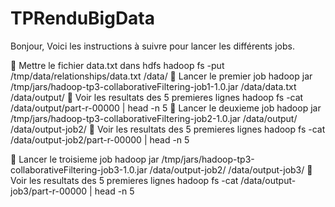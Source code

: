 # TPRenduBigData

Bonjour, 
Voici les instructions à suivre pour lancer les différents jobs.

	Mettre le fichier data.txt dans hdfs 
hadoop fs -put /tmp/data/relationships/data.txt /data/
	Lancer le premier job
hadoop jar /tmp/jars/hadoop-tp3-collaborativeFiltering-job1-1.0.jar /data/data.txt /data/output/
	Voir les resultats des 5 premieres lignes
hadoop fs -cat /data/output/part-r-00000 | head -n 5
	Lancer le deuxieme job
hadoop jar /tmp/jars/hadoop-tp3-collaborativeFiltering-job2-1.0.jar /data/output/ /data/output-job2/
	Voir les resultats des 5 premieres lignes
hadoop fs -cat /data/output-job2/part-r-00000 | head -n 5

	Lancer le troisieme job
hadoop jar /tmp/jars/hadoop-tp3-collaborativeFiltering-job3-1.0.jar /data/output-job2/ /data/output-job3/
	Voir les resultats des 5 premieres lignes
hadoop fs -cat /data/output-job3/part-r-00000 | head -n 5
